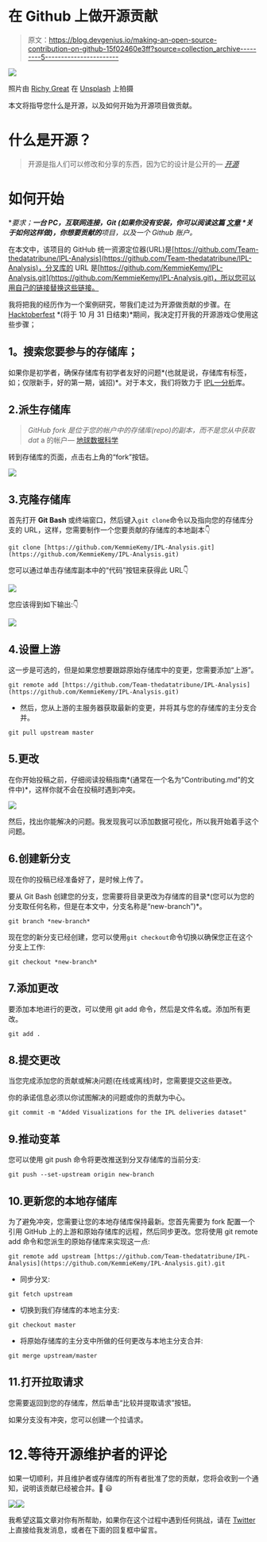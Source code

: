 # 在 Github 上做开源贡献

> 原文：<https://blog.devgenius.io/making-an-open-source-contribution-on-github-15f02460e3ff?source=collection_archive---------5----------------------->

![](img/d5f13e970de5c2fe71bd579b3d2ada57.png)

照片由 [Richy Great](https://unsplash.com/@richygreat?utm_source=medium&utm_medium=referral) 在 [Unsplash](https://unsplash.com?utm_source=medium&utm_medium=referral) 上拍摄

本文将指导您什么是开源，以及如何开始为开源项目做贡献。

# 什么是开源？

> 开源是指人们可以修改和分享的东西，因为它的设计是公开的— [*开源*](https://opensource.com/resources/what-open-source)

# 如何开始

**要求；**一台 PC，互联网连接，Git *(如果你没有安装，你可以阅读这篇* [*文章*](https://git-scm.com/book/en/v2/Getting-Started-Installing-Git) *关于如何这样做)，你想要贡献的**项目，以及一个 Github 账户。*

在本文中，该项目的 GitHub 统一资源定位器(URL)是[https://github.com/Team-thedatatribune/IPL-Analysis](https://github.com/Team-thedatatribune/IPL-Analysis)，分叉库的 URL 是[https://github.com/KemmieKemy/IPL-Analysis.git](https://github.com/KemmieKemy/IPL-Analysis.git)，所以您可以用自己的链接替换这些链接。

我将把我的经历作为一个案例研究，带我们走过为开源做贡献的步骤。在 [Hacktoberfest](https://hacktoberfest.digitalocean.com) *(将于 10 月 31 日结束)*期间，我决定打开我的开源游戏😉使用这些步骤；

## **1。搜索您要参与的存储库；**

如果你是初学者，确保存储库有初学者友好的问题*(也就是说，存储库有标签，如；仅限新手，好的第一期，诚招)*。对于本文，我们将致力于 [IPL—分析](https://github.com/Team-thedatatribune/IPL-Analysis)库。

## 2.派生存储库

> *GitHub fork 是位于您的帐户中的存储库(repo)的副本，而不是您从中获取 dat* a 的帐户— [地球数据科学](https://www.earthdatascience.org/workshops/intro-version-control-git/about-forks/)

转到存储库的页面，点击右上角的“fork”按钮。

![](img/628c35dbad9b80ff30de098935cb22e1.png)

## 3.克隆存储库

首先打开 **Git Bash** 或终端窗口，然后键入`git clone`命令以及指向您的存储库分支的 URL，这样，您需要制作一个您要贡献的存储库的本地副本👇

`git clone [https://github.com/KemmieKemy/IPL-Analysis.git](https://github.com/KemmieKemy/IPL-Analysis.git)`

您可以通过单击存储库副本中的“代码”按钮来获得此 URL👇

![](img/ff40e332a1e632f502fff9cb1a238f5f.png)

您应该得到如下输出:👇

![](img/f468ee9c071fbed21860dca9f0db4d22.png)

## 4.设置上游

这一步是可选的，但是如果您想要跟踪原始存储库中的变更，您需要添加“上游”。

`git remote add [https://github.com/Team-thedatatribune/IPL-Analysis](https://github.com/KemmieKemy/IPL-Analysis.git)`

*   然后，您从上游的主服务器获取最新的变更，并将其与您的存储库的主分支合并。

`git pull upstream master`

## 5.更改

在你开始投稿之前，仔细阅读投稿指南*(通常在一个名为“Contributing.md”的文件中)*，这样你就不会在投稿时遇到冲突。

![](img/7b1f4c38b942fdd49cd5fb51cc776f53.png)

然后，找出你能解决的问题。我发现我可以添加数据可视化，所以我开始着手这个问题。

## 6.创建新分支

现在你的投稿已经准备好了，是时候上传了。

要从 Git Bash 创建您的分支，您需要将目录更改为存储库的目录*(您可以为您的分支取任何名称，但是在本文中，分支名称是“new-branch”)*。

`git branch *new-branch*`

现在您的新分支已经创建，您可以使用`git checkout`命令切换以确保您正在这个分支上工作:

`git checkout *new-branch*`

## 7.添加更改

要添加本地进行的更改，可以使用 git add 命令，然后是文件名或。添加所有更改。

`git add .`

## 8.提交更改

当您完成添加您的贡献或解决问题(在线或离线)时，您需要提交这些更改。

你的承诺信息必须以你试图解决的问题或你的贡献为中心。

`git commit -m "Added Visualizations for the IPL deliveries dataset"`

## 9.推动变革

您可以使用 git push 命令将更改推送到分叉存储库的当前分支:

`git push --set-upstream origin new-branch`

## 10.更新您的本地存储库

为了避免冲突，您需要让您的本地存储库保持最新。您首先需要为 fork 配置一个引用 GitHub 上的上游和原始存储库的远程，然后同步更改。您将使用 git remote add 命令和您派生的原始存储库来实现这一点:

`git remote add upstream [https://github.com/Team-thedatatribune/IPL-Analysis](https://github.com/KemmieKemy/IPL-Analysis.git).git`

*   同步分叉:

`git fetch upstream`

*   切换到我们存储库的本地主分支:

`git checkout master`

*   将原始存储库的主分支中所做的任何更改与本地主分支合并:

`git merge upstream/master`

## 11.打开拉取请求

您需要返回到您的存储库，然后单击“比较并提取请求”按钮。

如果分支没有冲突，您可以创建一个拉请求。

# 12.等待开源维护者的评论

如果一切顺利，并且维护者或存储库的所有者批准了您的贡献，您将会收到一个通知，说明该贡献已经被合并。💃 😃

![](img/4e624d006bb882fd4f4ad7c7700454fa.png)![](img/386b525ecaf8039b74c24f7c3e885796.png)

我希望这篇文章对你有所帮助，如果你在这个过程中遇到任何挑战，请在 [Twitter](https://twitter.com/_Kemmie_) 上直接给我发消息，或者在下面的回复框中留言。